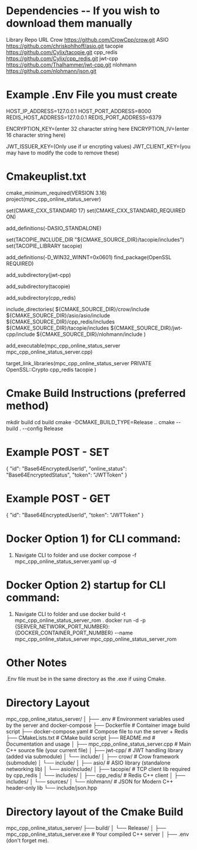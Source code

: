# Dependencies -- If you wish to download them manually
Library	Repo URL
Crow	https://github.com/CrowCpp/crow.git
ASIO	https://github.com/chriskohlhoff/asio.git
tacopie	https://github.com/Cylix/tacopie.git
cpp_redis	https://github.com/Cylix/cpp_redis.git
jwt-cpp	https://github.com/Thalhammer/jwt-cpp.git
nlohmann	https://github.com/nlohmann/json.git


# Example .Env File you must create
HOST_IP_ADDRESS=127.0.0.1
HOST_PORT_ADDRESS=8000
REDIS_HOST_ADDRESS=127.0.0.1
REDIS_PORT_ADDRESS=6379

ENCRYPTION_KEY=(enter 32 character string here
ENCRYPTION_IV=(enter 16 character string here)

JWT_ISSUER_KEY=(Only use if ur encrpting values)
JWT_CLIENT_KEY=(you may have to modify the code to remove these)

# Cmakeuplist.txt
cmake_minimum_required(VERSION 3.16)
project(mpc_cpp_online_status_server)

set(CMAKE_CXX_STANDARD 17)
set(CMAKE_CXX_STANDARD_REQUIRED ON)


add_definitions(-DASIO_STANDALONE)

set(TACOPIE_INCLUDE_DIR "${CMAKE_SOURCE_DIR}/tacopie/includes")
set(TACOPIE_LIBRARY tacopie)

add_definitions(-D_WIN32_WINNT=0x0601)
find_package(OpenSSL REQUIRED)


add_subdirectory(jwt-cpp)

add_subdirectory(tacopie)

add_subdirectory(cpp_redis)

include_directories(
    ${CMAKE_SOURCE_DIR}/crow/include
    ${CMAKE_SOURCE_DIR}/asio/asio/include
    ${CMAKE_SOURCE_DIR}/cpp_redis/includes
    ${CMAKE_SOURCE_DIR}/tacopie/includes
    ${CMAKE_SOURCE_DIR}/jwt-cpp/include
    ${CMAKE_SOURCE_DIR}/nlohmann/include
)

add_executable(mpc_cpp_online_status_server mpc_cpp_online_status_server.cpp)

target_link_libraries(mpc_cpp_online_status_server
    PRIVATE 
    OpenSSL::Crypto
    cpp_redis
    tacopie
)


# Cmake Build Instructions (preferred method)
mkdir build
cd build
cmake -DCMAKE_BUILD_TYPE=Release ..
cmake --build . --config Release

# Example POST - SET

{
  "id": "Base64EncryptedUserId",
  "online_status": "Base64EncryptedStatus",
  "token": "JWTToken"
}

# Example POST - GET
{
  "id": "Base64EncryptedUserId",
  "token": "JWTToken"
}

# Docker Option 1) for CLI command:
1) Navigate CLI to folder and use
docker compose -f mpc_cpp_online_status_server.yaml up -d

# Docker Option 2) startup for CLI command:
1) Navigate CLI to folder and use
docker build -t mpc_cpp_online_status_server_rom .
docker run -d -p {SERVER_NETWORK_PORT_NUMBER}:{DOCKER_CONTAINER_PORT_NUMBER} --name mpc_cpp_online_status_server mpc_cpp_online_status_server_rom


# Other Notes
.Env file must be in the same directory as the .exe if using Cmake.


# Directory Layout
mpc_cpp_online_status_server/
│
├── .env                          # Environment variables used by the server and docker-compose
├── Dockerfile                    # Container image build script
├── docker-compose.yaml           # Compose file to run the server + Redis
├── CMakeLists.txt                # CMake build script
├── README.md                     # Documentation and usage
│
├── mpc_cpp_online_status_server.cpp   # Main C++ source file (your current file)
│
├── jwt-cpp/                      # JWT handling library (added via submodule)
│   └── include/
│
├── crow/                         # Crow framework (submodule)
│   └── include/
│
├── asio/                         # ASIO library (standalone networking lib)
│   └── asio/include/
│
├── tacopie/                      # TCP client lib required by cpp_redis
│   └── includes/
│
├── cpp_redis/                    # Redis C++ client
│   ├── includes/
│   └── sources/
│
└── nlohmann/                     # JSON for Modern C++ header-only lib
    └── include/json.hpp


# Directory layout of the Cmake Build

mpc_cpp_online_status_server/
├── build/
│   └── Release/
│       ├── mpc_cpp_online_status_server.exe   # Your compiled C++ server
│       ├── .env  (don't forget me).